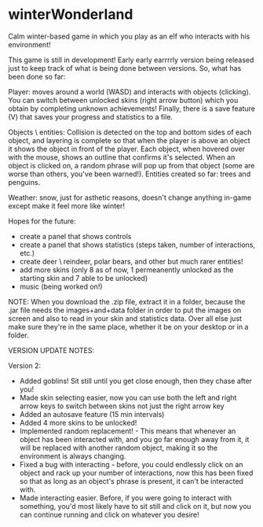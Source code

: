 # winterWonderland
Calm winter-based game in which you play as an elf who interacts with his environment!

This game is still in development! Early early earrrrly version being released just to keep track of what is being done between versions.
So, what has been done so far:

Player: moves around a world (WASD) and interacts with objects (clicking). You can switch between unlocked skins (right arrow button)
which you obtain by completing unknown achievements! Finally, there is a save feature (V) that saves your progress and statistics to a file.

Objects \ entities: Collision is detected on the top and bottom sides of each object, and layering is complete so that when the player is above
an object it shows the object in front of the player. Each object, when hovered over with the mouse, shows an outline that confirms it's
selected. When an object is clicked on, a random phrase will pop up from that object (some are worse than others, you've been warned!).
Entities created so far: trees and penguins.

Weather: snow, just for asthetic reasons, doesn't change anything in-game except make it feel more like winter!

Hopes for the future:

- create a panel that shows controls
- create a panel that shows statistics (steps taken, number of interactions, etc.)
- create deer \ reindeer, polar bears, and other but much rarer entities!
- add more skins (only 8 as of now, 1 permeanently unlocked as the starting skin and 7 able to be unlocked)
- music (being worked on!)

NOTE: When you download the .zip file, extract it in a folder, because the .jar file needs the images+and+data folder in order to put the
images on screen and also to read in your skin and statistics data. Over all else just make sure they're in the same place, whether it be on your desktop or in a folder.




VERSION UPDATE NOTES:




Version 2:

+ Added goblins! Sit still until you get close enough, then they chase after you!
+ Made skin selecting easier, now you can use both the left and right arrow keys to switch between skins not just
the right arrow key
+ Added an autosave feature (15 min intervals)
+ Added 4 more skins to be unlocked!
+ Implemented random replacement! -
    This means that whenever an object has been interacted with, and you go far enough away from it, it will
    be replaced with another random object, making it so the environment is always changing.
+ Fixed a bug with interacting - before, you could endlessly click on an object and rack up your number of
interactions, now this has been fixed so that as long as an object's phrase is present, it can't be interacted with.
+ Made interacting easier. Before, if you were going to interact with something, you'd most likely have to sit still
and click on it, but now you can continue running and click on whatever you desire!
